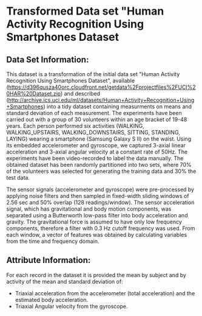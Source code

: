 # Transformed Data set "Human Activity Recognition Using Smartphones Dataset

## Data Set Information:

This dataset is a transformation of the initial data set "Human Activity Recognition Using Smartphones Dataset", available 
(https://d396qusza40orc.cloudfront.net/getdata%2Fprojectfiles%2FUCI%20HAR%20Dataset.zip) and described (http://archive.ics.uci.edu/ml/datasets/Human+Activity+Recognition+Using+Smartphones)
into a tidy dataset containing measurments on means and standard deviation of each measurement.
The experiments have been carried out with a group of 30 volunteers within an age bracket of 19-48 years. Each person performed six activities (WALKING, WALKING_UPSTAIRS, WALKING_DOWNSTAIRS, SITTING, STANDING, LAYING) wearing a smartphone (Samsung Galaxy S II) on the waist. Using its embedded accelerometer and gyroscope, we captured 3-axial linear acceleration and 3-axial angular velocity at a constant rate of 50Hz. The experiments have been video-recorded to label the data manually. The obtained dataset has been randomly partitioned into two sets, where 70% of the volunteers was selected for generating the training data and 30% the test data.

The sensor signals (accelerometer and gyroscope) were pre-processed by applying noise filters and then sampled in fixed-width sliding windows of 2.56 sec and 50% overlap (128 readings/window). The sensor acceleration signal, which has gravitational and body motion components, was separated using a Butterworth low-pass filter into body acceleration and gravity. The gravitational force is assumed to have only low frequency components, therefore a filter with 0.3 Hz cutoff frequency was used. From each window, a vector of features was obtained by calculating variables from the time and frequency domain.

## Attribute Information:

For each record in the dataset it is provided the mean by subject and by activity of the mean and standard deviation of:
- Triaxial acceleration from the accelerometer (total acceleration) and the estimated body acceleration.
- Triaxial Angular velocity from the gyroscope.

